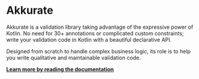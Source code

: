 # Akkurate

Akkurate is a validation library taking advantage of the expressive power of Kotlin. No need for 30+ annotations or
complicated custom constraints; write your validation code in Kotlin with a beautiful declarative API.

Designed from scratch to handle complex business logic, its role is to help you write qualitative and maintainable
validation code.

**[Learn more by reading the documentation](https://akkurate.dev/)**
